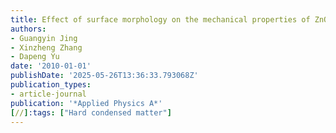 ```yaml
---
title: Effect of surface morphology on the mechanical properties of ZnO nanowires
authors:
- Guangyin Jing
- Xinzheng Zhang
- Dapeng Yu
date: '2010-01-01'
publishDate: '2025-05-26T13:36:33.793068Z'
publication_types:
- article-journal
publication: '*Applied Physics A*'
[//]:tags: ["Hard condensed matter"]
---
```

